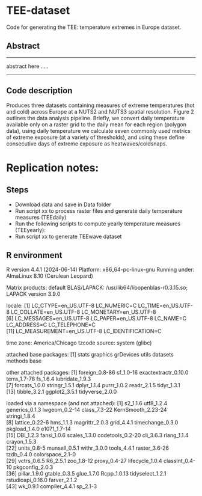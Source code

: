 # TEE-dataset
Code for generating the TEE: temperature extremes in Europe dataset.

## Abstract

---
abstract here .....

---

## Code description
Produces three datasets containing measures of extreme temperatures (hot and cold) across Europe at a NUTS2 and NUTS3 spatial resolution. Figure 2 outlines the data analysis pipeline. Briefly, we convert daily temperature available only on a raster grid to the daily mean for each region (polygon data), using daily temperature we calculate seven commonly used metrics of extreme exposure (at a variety of thresholds), and using these define consecutive days of extreme exposure as heatwaves/coldsnaps. 



# Replication notes:

## Steps
- Download data and save in Data folder
- Run script xx to process raster files and generate daily temperature measures (TEEdaily)
- Run the following scripts to compute yearly temperature measures (TEEyearly):
- Run script xx to generate TEEwave dataset 

## R environment

R version 4.4.1 (2024-06-14)
Platform: x86_64-pc-linux-gnu
Running under: AlmaLinux 8.10 (Cerulean Leopard)

Matrix products: default
BLAS/LAPACK: /usr/lib64/libopenblas-r0.3.15.so;  LAPACK version 3.9.0

locale:
 [1] LC_CTYPE=en_US.UTF-8       LC_NUMERIC=C               LC_TIME=en_US.UTF-8        LC_COLLATE=en_US.UTF-8     LC_MONETARY=en_US.UTF-8   
 [6] LC_MESSAGES=en_US.UTF-8    LC_PAPER=en_US.UTF-8       LC_NAME=C                  LC_ADDRESS=C               LC_TELEPHONE=C            
[11] LC_MEASUREMENT=en_US.UTF-8 LC_IDENTIFICATION=C       

time zone: America/Chicago
tzcode source: system (glibc)

attached base packages:
[1] stats     graphics  grDevices utils     datasets  methods   base     

other attached packages:
 [1] foreign_0.8-86       sf_1.0-16            exactextractr_0.10.0 terra_1.7-78         fs_1.6.4             lubridate_1.9.3     
 [7] forcats_1.0.0        stringr_1.5.1        dplyr_1.1.4          purrr_1.0.2          readr_2.1.5          tidyr_1.3.1         
[13] tibble_3.2.1         ggplot2_3.5.1        tidyverse_2.0.0     

loaded via a namespace (and not attached):
 [1] s2_1.1.6           utf8_1.2.4         generics_0.1.3     lwgeom_0.2-14      class_7.3-22       KernSmooth_2.23-24 stringi_1.8.4     
 [8] lattice_0.22-6     hms_1.1.3          magrittr_2.0.3     grid_4.4.1         timechange_0.3.0   pkgload_1.4.0      e1071_1.7-14      
[15] DBI_1.2.3          fansi_1.0.6        scales_1.3.0       codetools_0.2-20   cli_3.6.3          rlang_1.1.4        crayon_1.5.3      
[22] units_0.8-5        munsell_0.5.1      withr_3.0.0        tools_4.4.1        raster_3.6-26      tzdb_0.4.0         colorspace_2.1-0  
[29] vctrs_0.6.5        R6_2.5.1           zoo_1.8-12         proxy_0.4-27       lifecycle_1.0.4    classInt_0.4-10    pkgconfig_2.0.3   
[36] pillar_1.9.0       gtable_0.3.5       glue_1.7.0         Rcpp_1.0.13        tidyselect_1.2.1   rstudioapi_0.16.0  farver_2.1.2      
[43] wk_0.9.1           compiler_4.4.1     sp_2.1-3          
